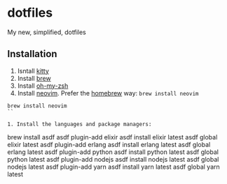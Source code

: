 # dotfiles

My new, simplified, dotfiles

## Installation

1. Isntall [kitty](https://sw.kovidgoyal.net/kitty)
1. Install [brew](http://brew.sh)
1. Install [oh-my-zsh](https://github.com/robbyrussell/oh-my-zsh)
1. Install [neovim](https://neovim.io). Prefer the 
[homebrew](https://github.com/neovim/neovim/blob/master/INSTALL.md#homebrew-on-macos-or-linux) way: `brew install neovim`

```shell
brew install neovim
``

1. Install the languages and package managers:

```
brew install asdf
asdf plugin-add elixir
asdf install elixir latest
asdf global elixir latest
asdf plugin-add erlang
asdf install erlang latest
asdf global erlang latest
asdf plugin-add python
asdf install python latest
asdf global python latest
asdf plugin-add nodejs
asdf install nodejs latest
asdf global nodejs latest
asdf plugin-add yarn
asdf install yarn latest
asdf global yarn latest
```

